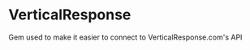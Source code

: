 VerticalResponse
================

Gem used to make it easier to connect to VerticalResponse.com's API
